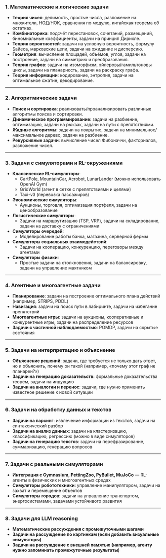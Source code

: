 ### 1. Математические и логические задачи

- **Теория чисел**: делимость, простые числа, разложение на множители, НОД/НОК, сравнения по модулю, китайская теорема об остатках.
- **Комбинаторика**: подсчёт перестановок, сочетаний, размещений, биномиальные коэффициенты, задачи на принцип Дирихле.
- **Теория вероятностей**: задачи на условную вероятность, формулу Байеса, марковские цепи, задачи на ожидание и дисперсию.
- **Геометрия**: вычисление площадей, объёмов, углов, задачи на построение, задачи на симметрию и преобразования.
- **Теория графов**: задачи на изоморфизм, эйлеровы/гамильтоновы циклы, задачи на планарность, задачи на раскраску графа.
- **Теория информации**: кодирование, энтропия, задачи на оптимальное сжатие, декодирование.

---

### 2. Алгоритмические задачи

- **Поиск и сортировка**: реализовать/проанализировать различные алгоритмы поиска и сортировки.
- **Динамическое программирование**: задачи на разбиение, оптимизацию, задачи на рюкзак, задачи на пути с препятствиями.
- **Жадные алгоритмы**: задачи на покрытие, задачи на минимальное/максимальное дерево, задачи на разбиение.
- **Рекурсивные задачи**: вычисление чисел Фибоначчи, факториалов, разложение чисел.

---

### 3. Задачи с симуляторами и RL-окружениями

- **Классические RL-симуляторы**:
    - CartPole, MountainCar, Acrobot, LunarLander (можно использовать OpenAI Gym)
    - GridWorld (агент в сетке с препятствиями и целями)
    - Taxi-v3 (перевозка пассажиров)
- **Экономические симуляторы**:
    - Аукционы, торговля, оптимизация портфеля, задачи на ценообразование
- **Логистические симуляторы**:
    - Задачи на маршрутизацию (TSP, VRP), задачи на складирование, задачи на доставку с ограничениями
- **Симуляторы очередей**:
    - Моделирование работы банка, магазина, серверной фермы
- **Симуляторы социальных взаимодействий**:
    - Задачи на кооперацию, конкуренцию, переговоры между агентами
- **Симуляторы физики**:
    - Простые задачи на столкновения, задачи на балансировку, задачи на управление маятником

---

### 4. Агентные и многоагентные задачи

- **Планирование**: задачи на построение оптимального плана действий (например, STRIPS, PDDL)
- **Навигация**: задачи на поиск пути в лабиринте, задачи на избегание препятствий
- **Многоагентные игры**: задачи на аукционы, кооперативные и конкурентные игры, задачи на распределение ресурсов
- **Задачи с частичной наблюдаемостью**: POMDP, задачи на скрытые состояния

---

### 5. Задачи на интерпретацию и объяснение

- **Объяснение решений**: задачи, где требуется не только дать ответ, но и объяснить, почему он такой (например, «почему этот граф не планарен?»)
- **Задачи на генерацию доказательств**: формальные доказательства теорем, задачи на индукцию
- **Задачи на аналогии и перенос**: задачи, где нужно применить известное решение к новой ситуации

---

### 6. Задачи на обработку данных и текстов

- **Задачи на парсинг**: извлечение информации из текстов, задачи на синтаксический разбор
- **Задачи на анализ данных**: задачи на кластеризацию, классификацию, регрессию (можно в виде симуляторов)
- **Задачи на генерацию текстов**: задачи на перефразирование, суммаризацию, генерацию вопросов

---

### 7. Задачи с реальными симуляторами

- **Интеграция с Gymnasium, PettingZoo, PyBullet, MuJoCo** — RL-агенты в физических и многоагентных средах
- **Симуляторы робототехники**: управление манипулятором, задачи на захват и перемещение объектов
- **Симуляторы городов**: задачи на управление транспортом, энергосистемами, задачами устойчивого развития

---

### 8. Задачи для LLM reasoning

- **Математические рассуждения с промежуточными шагами**
- **Задачи на рассуждение по картинкам (если добавить визуальные симуляторы)**
- **Задачи на рассуждение с внешней памятью (например, агенту нужно запоминать промежуточные результаты)**